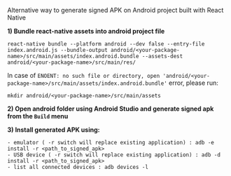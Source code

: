 Alternative way to generate signed APK on Android project built with React Native


**1) Bundle react-native assets into android project file**
```
react-native bundle --platform android --dev false --entry-file index.android.js --bundle-output android/<your-package-name>/src/main/assets/index.android.bundle --assets-dest android/<your-package-name>/src/main/res/
```
In case of `ENOENT: no such file or directory, open 'android/<your-package-name>/src/main/assets/index.android.bundle'` error, please run:
```
mkdir android/<your-package-name>/src/main/assets
```



**2) Open android folder using Android Studio and generate signed apk from the `Build` menu**

**3) Install generated APK using:**
```
- emulator ( -r switch will replace existing application) : adb -e install -r <path_to_signed_apk>
- USB device ( -r switch will replace existing application) : adb -d install -r <path_to_signed_apk>
- list all connected devices : adb devices -l
```
